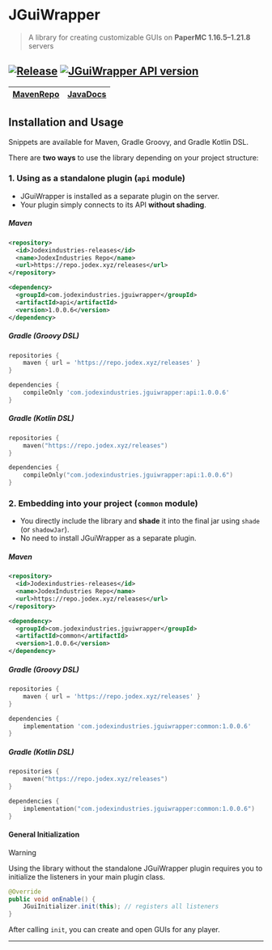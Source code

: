 # JGuiWrapper

> A library for creating customizable GUIs on **PaperMC 1.16.5–1.21.8** servers

[![Release](https://github.com/Jodexx/JGuiWrapper/actions/workflows/gradle-publish.yml/badge.svg)](https://github.com/Jodexx/JGuiWrapper/actions/workflows/gradle-publish.yml)
[![JGuiWrapper API version](https://repo.jodex.xyz/api/badge/latest/releases/com/jodexindustries/jguiwrapper/api?color=C72EFF&name=API&prefix=v)](https://repo.jodex.xyz/#/releases/com/jodexindustries/jguiwrapper/api)
---

| [MavenRepo](https://repo.jodex.xyz/#/releases/com/jodexindustries/jguiwrapper) | [JavaDocs](https://repo.jodex.xyz/javadoc/releases/com/jodexindustries/jguiwrapper/api/latest) |
|--------------------------------------------------------------------------------|------------------------------------------------------------------------------------------------|

## Installation and Usage

Snippets are available for Maven, Gradle Groovy, and Gradle Kotlin DSL.

There are **two ways** to use the library depending on your project structure:

### 1. Using as a standalone plugin (`api` module)

* JGuiWrapper is installed as a separate plugin on the server.
* Your plugin simply connects to its API **without shading**.

##### Maven

```xml
<repository>
  <id>Jodexindustries-releases</id>
  <name>JodexIndustries Repo</name>
  <url>https://repo.jodex.xyz/releases</url>
</repository>

<dependency>
  <groupId>com.jodexindustries.jguiwrapper</groupId>
  <artifactId>api</artifactId>
  <version>1.0.0.6</version>
</dependency>
```

##### Gradle (Groovy DSL)

```groovy
repositories {
    maven { url = 'https://repo.jodex.xyz/releases' }
}

dependencies {
    compileOnly 'com.jodexindustries.jguiwrapper:api:1.0.0.6'
}
```

##### Gradle (Kotlin DSL)

```kotlin
repositories {
    maven("https://repo.jodex.xyz/releases")
}

dependencies {
    compileOnly("com.jodexindustries.jguiwrapper:api:1.0.0.6")
}
```

### 2. Embedding into your project (`common` module)

* You directly include the library and **shade** it into the final jar using `shade` (or `shadowJar`).
* No need to install JGuiWrapper as a separate plugin.

##### Maven

```xml
<repository>
  <id>Jodexindustries-releases</id>
  <name>JodexIndustries Repo</name>
  <url>https://repo.jodex.xyz/releases</url>
</repository>

<dependency>
  <groupId>com.jodexindustries.jguiwrapper</groupId>
  <artifactId>common</artifactId>
  <version>1.0.0.6</version>
</dependency>
```

##### Gradle (Groovy DSL)

```groovy
repositories {
    maven { url = 'https://repo.jodex.xyz/releases' }
}

dependencies {
    implementation 'com.jodexindustries.jguiwrapper:common:1.0.0.6'
}
```

##### Gradle (Kotlin DSL)

```kotlin
repositories {
    maven("https://repo.jodex.xyz/releases")
}

dependencies {
    implementation("com.jodexindustries.jguiwrapper:common:1.0.0.6")
}
```

#### General Initialization

> [!WARNING]
> Using the library without the standalone JGuiWrapper plugin requires you to initialize the listeners in your main plugin class.

```java
@Override
public void onEnable() {
    JGuiInitializer.init(this); // registers all listeners
}
```

After calling `init`, you can create and open GUIs for any player.

---
